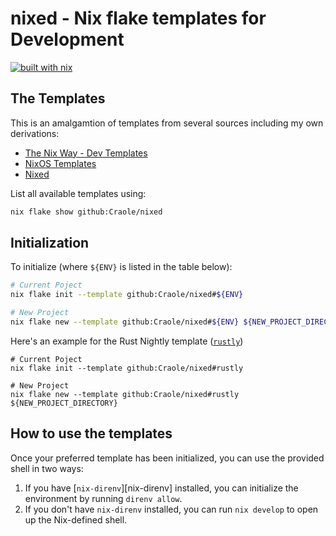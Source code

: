 # nixed - Nix flake templates for Development

[![built with nix](https://builtwithnix.org/badge.svg)](https://builtwithnix.org)

## The Templates
This is an amalgamtion of templates from several sources including my own derivations:

- [The Nix Way - Dev Templates](https://github.com/the-nix-way/dev-templates)
- [NixOS Templates](https://github.com/NixOS/templates)
- [Nixed](./templates)

List all available templates using:

```sh
nix flake show github:Craole/nixed
```

## Initialization

To initialize (where `${ENV}` is listed in the table below):

```sh
# Current Poject
nix flake init --template github:Craole/nixed#${ENV}

# New Project
nix flake new --template github:Craole/nixed#${ENV} ${NEW_PROJECT_DIRECTORY}
```

Here's an example for the Rust Nightly template ([`rustly`](./templates/rustly))

```shell
# Current Poject
nix flake init --template github:Craole/nixed#rustly

# New Project
nix flake new --template github:Craole/nixed#rustly ${NEW_PROJECT_DIRECTORY}
```

## How to use the templates

Once your preferred template has been initialized, you can use the provided shell in two ways:

1. If you have [`nix-direnv`][nix-direnv] installed, you can initialize the environment by running `direnv allow`.
2. If you don't have `nix-direnv` installed, you can run `nix develop` to open up the Nix-defined shell.
